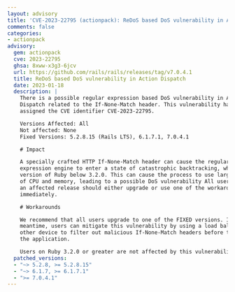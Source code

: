 ```yaml
---
layout: advisory
title: 'CVE-2023-22795 (actionpack): ReDoS based DoS vulnerability in Action Dispatch'
comments: false
categories:
- actionpack
advisory:
  gem: actionpack
  cve: 2023-22795
  ghsa: 8xww-x3g3-6jcv
  url: https://github.com/rails/rails/releases/tag/v7.0.4.1
  title: ReDoS based DoS vulnerability in Action Dispatch
  date: 2023-01-18
  description: |
    There is a possible regular expression based DoS vulnerability in Action
    Dispatch related to the If-None-Match header. This vulnerability has been
    assigned the CVE identifier CVE-2023-22795.

    Versions Affected: All
    Not affected: None
    Fixed Versions: 5.2.8.15 (Rails LTS), 6.1.7.1, 7.0.4.1

    # Impact

    A specially crafted HTTP If-None-Match header can cause the regular
    expression engine to enter a state of catastrophic backtracking, when on a
    version of Ruby below 3.2.0. This can cause the process to use large amounts
    of CPU and memory, leading to a possible DoS vulnerability All users running
    an affected release should either upgrade or use one of the workarounds
    immediately.

    # Workarounds

    We recommend that all users upgrade to one of the FIXED versions. In the
    meantime, users can mitigate this vulnerability by using a load balancer or
    other device to filter out malicious If-None-Match headers before they reach
    the application.

    Users on Ruby 3.2.0 or greater are not affected by this vulnerability.
  patched_versions:
  - "~> 5.2.8, >= 5.2.8.15"
  - "~> 6.1.7, >= 6.1.7.1"
  - ">= 7.0.4.1"
---
```

